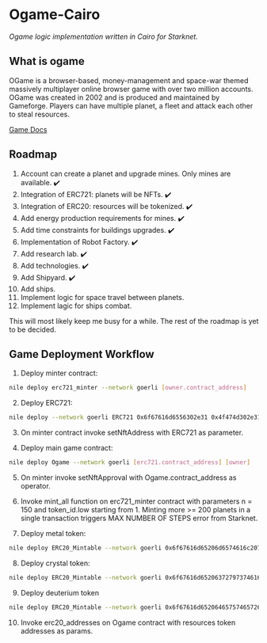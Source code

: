 # Ogame-Cairo

_Ogame logic implementation written in Cairo for Starknet._

## What is ogame

OGame is a browser-based, money-management and space-war themed massively multiplayer online browser game with over two million accounts. OGame was created in 2002 and is produced and maintained by Gameforge. Players can have multiple planet, a fleet and attack each other to steal resources.

[Game Docs](https://www.notion.so/Ogame-Cairo-POC-spec-c11b0b44cb2e437889702b10a70b093a)

## Roadmap

1. Account can create a planet and upgrade mines. Only mines are available. :heavy_check_mark:
2. Integration of ERC721: planets will be NFTs. :heavy_check_mark:
3. Integration of ERC20: resources will be tokenized. :heavy_check_mark:
4. Add energy production requirements for mines. :heavy_check_mark:
5. Add time constraints for buildings upgrades. :heavy_check_mark:
6. Implementation of Robot Factory. :heavy_check_mark:
7. Add research lab. :heavy_check_mark:
8. Add technologies. :heavy_check_mark:
9. Add Shipyard. :heavy_check_mark:
10. Add ships.
11. Implement logic for space travel between planets.
12. Implement lagic for ships combat.

This will most likely keep me busy for a while. The rest of the roadmap is yet to be decided.

## Game Deployment Workflow

1. Deploy minter contract:

```sh
nile deploy erc721_minter --network goerli [owner.contract_address]
```

2. Deploy ERC721:

```sh
nile deploy --network goerli ERC721 0x6f67616d6556302e31 0x4f474d302e31 [minter.contract_address] 3 0x68747470733a2f2f676174657761792e70696e6174612e 0x636c6f75642f697066732f516d56696a7632465a547841706e4e54 0x356250384355356466724e573336733239784a566a636b6b736e36733733
```

3. On minter contract invoke setNftAddress with ERC721 as parameter.

4. Deploy main game contract:

```sh
nile deploy Ogame --network goerli [erc721.contract_address] [owner]
```

5. On minter invoke setNftApproval with Ogame.contract_address as operator.

6. Invoke mint_all function on erc721_minter contract with parameters n = 150 and token_id.low starting from 1. Minting more >= 200 planets in a single transaction triggers MAX NUMBER OF STEPS error from Starknet.

7. Deploy metal token:

```sh
nile deploy ERC20_Mintable --network goerli 0x6f67616d65206d6574616c2076302e31 0x4f674d455476302e31 18 0 0 [game.contract_address] [game.contract_addres]
```

8. Deploy crystal token:

```sh
nile deploy ERC20_Mintable --network goerli 0x6f67616d65206372797374616c2076302e31 0x4f6743525976302e31 18 0 0 [game.contract_address] [game.contract_addres]
```

9. Deploy deuterium token

```sh
nile deploy ERC20_Mintable --network goerli 0x6f67616d652064657574657269756d2076302e31 0x4f6744455576302e31 18 0 0 [game.contract_address] [game.contract_addres]
```

10. Invoke erc20_addresses on Ogame contract with resources token addresses as params.
